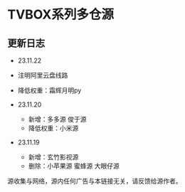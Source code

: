 # TVBOX系列多仓源

## 更新日志
- 23.11.22
 - 注明阿里云盘线路
 - 降低权重：霜辉月明py

- 23.11.20
  - 新增：多多源 俊于源
  - 降低权重：小米源

- 23.11.19 
  - 新增：玄竹影视源
  - 删除：小苹果源 蜜蜂源 大眼仔源 

源收集与网络，源内任何广告与本链接无关，请反馈给源作者。
